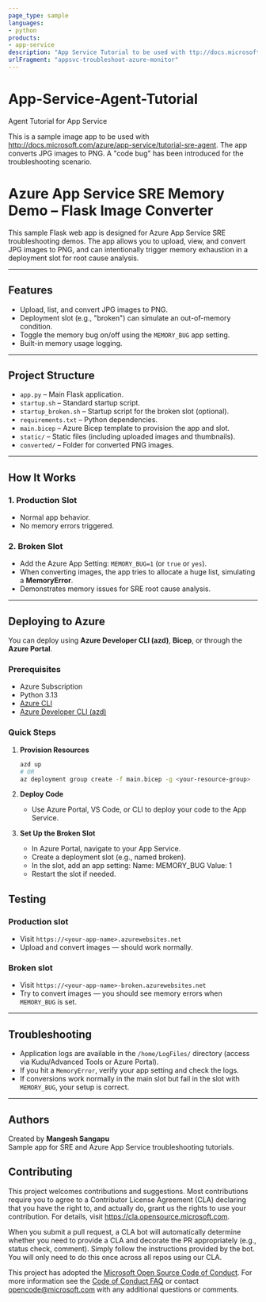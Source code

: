 ```yaml
---
page_type: sample
languages:
- python
products:
- app-service
description: "App Service Tutorial to be used with ttp://docs.microsoft.com/azure/app-service/tutorial-sre-agent."
urlFragment: "appsvc-troubleshoot-azure-monitor"
---
```


# App-Service-Agent-Tutorial
Agent Tutorial for App Service


<!-- 
Guidelines on README format: https://review.docs.microsoft.com/help/onboard/admin/samples/concepts/readme-template?branch=master

Guidance on onboarding samples to docs.microsoft.com/samples: https://review.docs.microsoft.com/help/onboard/admin/samples/process/onboarding?branch=master

Taxonomies for products and languages: https://review.docs.microsoft.com/new-hope/information-architecture/metadata/taxonomies?branch=master
-->

This is a sample image app to be used with http://docs.microsoft.com/azure/app-service/tutorial-sre-agent. The app converts JPG images to PNG. A "code bug" has been introduced for the troubleshooting scenario.

# Azure App Service SRE Memory Demo – Flask Image Converter

This sample Flask web app is designed for Azure App Service SRE troubleshooting demos. The app allows you to upload, view, and convert JPG images to PNG, and can intentionally trigger memory exhaustion in a deployment slot for root cause analysis.

---

## Features

- Upload, list, and convert JPG images to PNG.
- Deployment slot (e.g., "broken") can simulate an out-of-memory condition.
- Toggle the memory bug on/off using the `MEMORY_BUG` app setting.
- Built-in memory usage logging.

---

## Project Structure

- `app.py` – Main Flask application.
- `startup.sh` – Standard startup script.
- `startup_broken.sh` – Startup script for the broken slot (optional).
- `requirements.txt` – Python dependencies.
- `main.bicep` – Azure Bicep template to provision the app and slot.
- `static/` – Static files (including uploaded images and thumbnails).
- `converted/` – Folder for converted PNG images.

---

## How It Works

### 1. Production Slot

- Normal app behavior.
- No memory errors triggered.

### 2. Broken Slot

- Add the Azure App Setting: `MEMORY_BUG=1` (or `true` or `yes`).
- When converting images, the app tries to allocate a huge list, simulating a **MemoryError**.
- Demonstrates memory issues for SRE root cause analysis.

---

## Deploying to Azure

You can deploy using **Azure Developer CLI (azd)**, **Bicep**, or through the **Azure Portal**.

### Prerequisites

- Azure Subscription
- Python 3.13
- [Azure CLI](https://docs.microsoft.com/cli/azure/install-azure-cli)
- [Azure Developer CLI (azd)](https://learn.microsoft.com/azure/developer/azure-developer-cli/install-azd)

### Quick Steps

1. **Provision Resources**

   ```sh
   azd up
   # OR
   az deployment group create -f main.bicep -g <your-resource-group>


2. **Deploy Code**
    - Use Azure Portal, VS Code, or CLI to deploy your code to the App Service.

3. **Set Up the Broken Slot**
    - In Azure Portal, navigate to your App Service.
    - Create a deployment slot (e.g., named broken).
    - In the slot, add an app setting:
        Name:  MEMORY_BUG
        Value: 1
    - Restart the slot if needed.

## Testing

### Production slot
- Visit `https://<your-app-name>.azurewebsites.net`
- Upload and convert images — should work normally.

### Broken slot
- Visit `https://<your-app-name>-broken.azurewebsites.net`
- Try to convert images — you should see memory errors when `MEMORY_BUG` is set.

---

## Troubleshooting

- Application logs are available in the `/home/LogFiles/` directory (access via Kudu/Advanced Tools or Azure Portal).
- If you hit a `MemoryError`, verify your app setting and check the logs.
- If conversions work normally in the main slot but fail in the slot with `MEMORY_BUG`, your setup is correct.

---

## Authors

Created by **Mangesh Sangapu**  
Sample app for SRE and Azure App Service troubleshooting tutorials.


## Contributing

This project welcomes contributions and suggestions.  Most contributions require you to agree to a
Contributor License Agreement (CLA) declaring that you have the right to, and actually do, grant us
the rights to use your contribution. For details, visit https://cla.opensource.microsoft.com.

When you submit a pull request, a CLA bot will automatically determine whether you need to provide
a CLA and decorate the PR appropriately (e.g., status check, comment). Simply follow the instructions
provided by the bot. You will only need to do this once across all repos using our CLA.

This project has adopted the [Microsoft Open Source Code of Conduct](https://opensource.microsoft.com/codeofconduct/).
For more information see the [Code of Conduct FAQ](https://opensource.microsoft.com/codeofconduct/faq/) or
contact [opencode@microsoft.com](mailto:opencode@microsoft.com) with any additional questions or comments.
